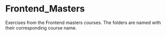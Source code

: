 # Frontend_Masters
Exercises from the Frontend masters courses. The folders are named with their corresponding course name.
